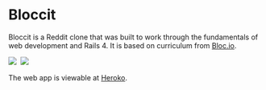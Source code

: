 # Bloccit

Bloccit is a Reddit clone that was built to work through the fundamentals of web development and Rails 4.  It is based on curriculum from [Bloc.io](bloc.io).

<kbd>
	<img src="https://github.com/ramon-luis/bloccit/raw/master/demo/bloccit-screenshot-1.png">
</kbd>

<kbd>
	<img src="https://github.com/ramon-luis/bloccit/raw/master/demo/bloccit-screenshot-2.png">
</kbd>

The web app is viewable at [Heroko](https://ram0n-luis-bloccit.herokuapp.com/).
